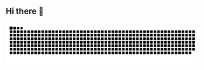 ## Hi there 👋

![snake gif](https://github.com/Larissa-Djunbawski/Larissa-Djunbawski/blob/output/github-contribution-grid-snake.svg)
<!--
**Larissa-Djunbawski/Larissa-Djunbawski** is a ✨ _special_ ✨ repository because its `README.md` (this file) appears on your GitHub profile.

Here are some ideas to get you started:

- 🔭 I’m currently working on ...
- 🌱 I’m currently learning ...
- 👯 I’m looking to collaborate on ...
- 🤔 I’m looking for help with ...
- 💬 Ask me about ...
- 📫 How to reach me: ...
- 😄 Pronouns: ...
- ⚡ Fun fact: ...
-->
